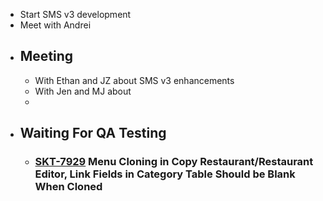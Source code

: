 - Start SMS v3 development
- Meet with Andrei
- ## Meeting
	- With Ethan and JZ about SMS v3 enhancements
	- With Jen and MJ about
	-
- ## Waiting For QA Testing
	- ### [SKT-7929](https://wondersco.atlassian.net/browse/SKT-7929) Menu Cloning in Copy Restaurant/Restaurant Editor, Link Fields in Category Table Should be Blank When Cloned